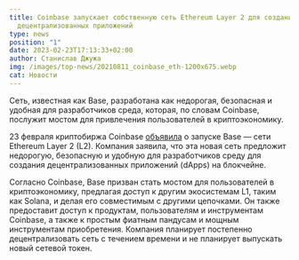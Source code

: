 ```yaml
---
title: Coinbase запускает собственную сеть Ethereum Layer 2 для создания
  децентрализованных приложений
type: news
position: "1"
date: 2023-02-23T17:13:33+02:00
author: Станислав Джужа
img: /images/top-news/20210811_coinbase_eth-1200x675.webp
cat: Новости
---
```

Сеть, известная как Base, разработана как недорогая, безопасная и удобная для разработчиков среда, которая, по словам Coinbase, послужит мостом для привлечения пользователей в криптоэкономику.

23 февраля криптобиржа Coinbase [объявила](https://www.coinbase.com/blog/introducing-base) о запуске Base — сети Ethereum Layer 2 (L2). Компания заявила, что эта новая сеть предложит недорогую, безопасную и удобную для разработчиков среду для создания децентрализованных приложений (dApps) на блокчейне.

Согласно Coinbase, Base призван стать мостом для пользователей в криптоэкономику, предлагая доступ к другим экосистемам L1, таким как Solana, и делая его совместимым с другими цепочками. Он также предоставит доступ к продуктам, пользователям и инструментам Coinbase, а также к простым фиатным пандусам и мощным инструментам приобретения. Компания планирует постепенно децентрализовать сеть с течением времени и не планирует выпускать новый сетевой токен.
